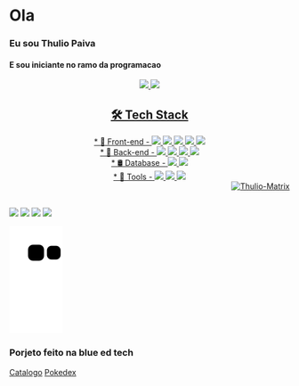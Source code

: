 <h1 >Ola</h1>
<h3>Eu sou Thulio Paiva</h3>
<h4>E sou iniciante no ramo da programacao</h4>

<div align="center">
  <a href="https://github.com/rafaballerini">
  <img height="180em" src="https://github-readme-stats.vercel.app/api?username=thuliopv360&show_icons=true&theme=dark&include_all_commits=true&count_private=true"/>
  <img height="180em" src="https://github-readme-stats.vercel.app/api/top-langs/?username=thuliopv360&layout=compact&langs_count=7&theme=dark"/>
</div>
  <h2 align="center"> 🛠 Tech Stack</h2>

  <div align="center">
* 🎨 Front-end - <img src="https://cdn.jsdelivr.net/gh/devicons/devicon/icons/html5/html5-original-wordmark.svg" height="25px" />
    <img src="https://cdn.jsdelivr.net/gh/devicons/devicon/icons/css3/css3-original-wordmark.svg" height="25px" /> 
    <img src="https://cdn.jsdelivr.net/gh/devicons/devicon/icons/javascript/javascript-original.svg" height="23px" /> 
    <img src="https://cdn.jsdelivr.net/gh/devicons/devicon/icons/typescript/typescript-original.svg" height="23px" />
    <img src="https://cdn.jsdelivr.net/gh/devicons/devicon/icons/react/react-original.svg" height="23px" /> 
  </div>
  <div align="center">
* 🧰 Back-end - <img src="https://cdn.jsdelivr.net/gh/devicons/devicon/icons/nodejs/nodejs-original.svg" height="23px" /> 
    <img src="https://cdn.jsdelivr.net/gh/devicons/devicon/icons/express/express-original.svg" height="23px"/>
    <img src="https://cdn.jsdelivr.net/gh/devicons/devicon/icons/typescript/typescript-original.svg" height="23px" />
    <img src="https://cdn.jsdelivr.net/gh/devicons/devicon/icons/python/python-original.svg" height="23px" />
  </div>
  <div align="center">
* 🛢 Database - <img src="https://cdn.jsdelivr.net/gh/devicons/devicon/icons/postgresql/postgresql-original.svg" height="23px" /> 
    <img src="https://cdn.jsdelivr.net/gh/devicons/devicon/icons/mongodb/mongodb-original.svg" height="23px" />  
  </div>
  <div align="center">
* 🔧 Tools - <img src="https://cdn.jsdelivr.net/gh/devicons/devicon/icons/vscode/vscode-original.svg" height="23px" />
  <img src="https://cdn.jsdelivr.net/gh/devicons/devicon/icons/git/git-original.svg" height="23px" /> 
  <img src="https://avatars.githubusercontent.com/u/36424661?s=200&v=4" height="23px" />
 </div>
  
<div align="right">
  <img  alt="Thulio-Matrix" height="200" width="200" src="https://c.tenor.com/IvyuPtEfzhoAAAAC/matrix.gif">
</div>
  
  ##
  
<div> 
  <a href="https://www.youtube.com/channel/UCjXqck_2bqjS4zds308PBxA" target="_blank"><img src="https://img.shields.io/badge/YouTube-FF0000?style=for-the-badge&logo=youtube&logoColor=white" target="_blank"></a>
  <a href="https://www.instagram.com/thulio_paiva/" target="_blank"><img src="https://img.shields.io/badge/-Instagram-%23E4405F?style=for-the-badge&logo=instagram&logoColor=white" target="_blank"></a>
  <a href = "mailto:thuliopv360@gmail.com"><img src="https://img.shields.io/badge/-Gmail-%23333?style=for-the-badge&logo=gmail&logoColor=white" target="_blank"></a>
  <a href="https://www.linkedin.com/in/dekao-fps-b8a03920b/" target="_blank"><img src="https://img.shields.io/badge/-LinkedIn-%230077B5?style=for-the-badge&logo=linkedin&logoColor=white" target="_blank"></a> 
 
  ![Snake animation](https://github.com/rafaballerini/rafaballerini/blob/output/github-contribution-grid-snake.svg)
 
</div>

<div>
  <h3>Porjeto feito na blue ed tech</h3>
  <a href="https://catalogo-projeto03blueedtech.onrender.com/" target="_blank" align="left">Catalogo</a>
  <a href="https://projetopokedex-blue.onrender.com/" target="_blank" align="right">Pokedex</a>
</div>
